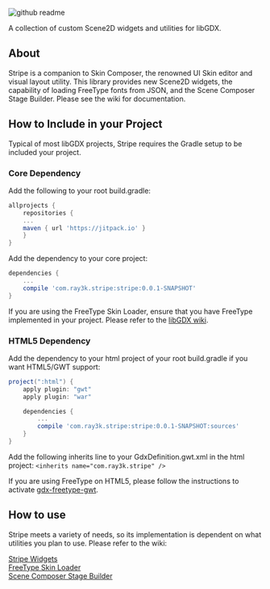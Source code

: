 ![github readme](https://user-images.githubusercontent.com/12948924/82737029-bddada80-9ce2-11ea-98bf-b84f2c0344c6.png)

A collection of custom Scene2D widgets and utilities for libGDX.

## About

Stripe is a companion to Skin Composer, the renowned UI Skin editor and visual layout utility. This library provides new Scene2D widgets, the capability of loading FreeType fonts from JSON, and the Scene Composer Stage Builder. Please see the wiki for documentation. 

## How to Include in your Project

Typical of most libGDX projects, Stripe requires the Gradle setup to be included your project.

### Core Dependency
Add the following to your root build.gradle:
```groovy
allprojects {
    repositories {
	...
	maven { url 'https://jitpack.io' }
    }
}
```

Add the dependency to your core project:
```groovy
dependencies {
    ...
    compile 'com.ray3k.stripe:stripe:0.0.1-SNAPSHOT'
}
```
If you are using the FreeType Skin Loader, ensure that you have FreeType implemented in your project. Please refer to the [libGDX wiki](https://github.com/libgdx/libgdx/wiki/Dependency-management-with-Gradle#freetypefont-gradle).
### HTML5 Dependency
Add the dependency to your html project of your root build.gradle if you want HTML5/GWT support:
```groovy
project(":html") {
    apply plugin: "gwt"
    apply plugin: "war"

    dependencies {
        ...
        compile 'com.ray3k.stripe:stripe:0.0.1-SNAPSHOT:sources'
    }
}
```

Add the following inherits line to your GdxDefinition.gwt.xml in the html project:
`
<inherits name="com.ray3k.stripe" />
`

If you are using FreeType on HTML5, please follow the instructions to activate [gdx-freetype-gwt](https://github.com/intrigus/gdx-freetype-gwt).

## How to use
Stripe meets a variety of needs, so its implementation is dependent on what utilities you plan to use. Please refer to the wiki:

[Stripe Widgets](https://github.com/raeleus/stripe/wiki/Stripe-Widgets)  
[FreeType Skin Loader](https://github.com/raeleus/stripe/wiki/FreeType-Skin-Loader)  
[Scene Composer Stage Builder](https://github.com/raeleus/stripe/wiki/Scene-Composer-Stage-Builder)
